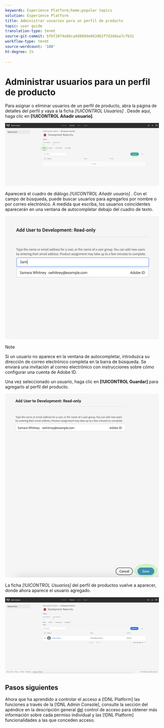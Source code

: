 ```yaml
---
keywords: Experience Platform;home;popular topics
solution: Experience Platform
title: Administrar usuarios para un perfil de producto
topic: user guide
translation-type: tm+mt
source-git-commit: bfbf2074a9dcadd809de043d62f7d2ddaa7c7b31
workflow-type: tm+mt
source-wordcount: '180'
ht-degree: 1%

---
```



# Administrar usuarios para un perfil de producto

Para asignar o eliminar usuarios de un perfil de producto, abra la página de detalles del perfil y vaya a la ficha *[!UICONTROL Usuarios]* . Desde aquí, haga clic en **[!UICONTROL Añadir usuario]**.

![add-users-button](../images/add-users-button.png)

Aparecerá el cuadro de diálogo *[!UICONTROL Añadir usuario]* . Con el campo de búsqueda, puede buscar usuarios para agregarlos por nombre o por correo electrónico. A medida que escriba, los usuarios coincidentes aparecerán en una ventana de autocompletar debajo del cuadro de texto.

![add-user-autocomplete](../images/add-user-autocomplete.png)

>[!NOTE]
>
>Si un usuario no aparece en la ventana de autocompletar, introduzca su dirección de correo electrónico completa en la barra de búsqueda. Se enviará una invitación al correo electrónico con instrucciones sobre cómo configurar una cuenta de Adobe ID.

Una vez seleccionado un usuario, haga clic en **[!UICONTROL Guardar]** para agregarlo al perfil del producto.

![add-user-save](../images/add-user-save.png)

La ficha *[!UICONTROL Usuarios]* del perfil de productos vuelve a aparecer, donde ahora aparece el usuario agregado.

![user-added](../images/user-added.png)

## Pasos siguientes

Ahora que ha aprendido a controlar el acceso a [!DNL Platform] las funciones a través de la [!DNL Admin Console], consulte la sección del apéndice en la descripción general [del](../home.md) control de acceso para obtener más información sobre cada permiso individual y las [!DNL Platform] funcionalidades a las que conceden acceso.